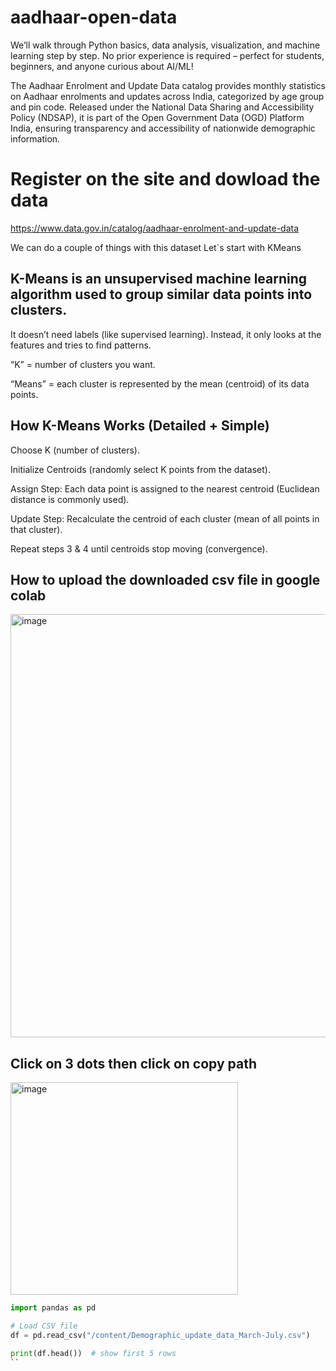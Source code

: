 # aadhaar-open-data
We’ll walk through Python basics, data analysis, visualization, and machine learning step by step.  No prior experience is required – perfect for students, beginners, and anyone curious about AI/ML!

The Aadhaar Enrolment and Update Data catalog provides monthly statistics on Aadhaar enrolments and updates across India, categorized by age group and pin code. Released under the National Data Sharing and Accessibility Policy (NDSAP), it is part of the Open Government Data (OGD) Platform India, ensuring transparency and accessibility of nationwide demographic information.

# Register on the site and dowload the data
https://www.data.gov.in/catalog/aadhaar-enrolment-and-update-data

We can do a couple of things with this dataset
Let`s start with KMeans

## K-Means is an unsupervised machine learning algorithm used to group similar data points into clusters.
It doesn’t need labels (like supervised learning). Instead, it only looks at the features and tries to find patterns.

“K” = number of clusters you want.

“Means” = each cluster is represented by the mean (centroid) of its data points.

## How K-Means Works (Detailed + Simple)

Choose K (number of clusters).

Initialize Centroids (randomly select K points from the dataset).

Assign Step: Each data point is assigned to the nearest centroid (Euclidean distance is commonly used).

Update Step: Recalculate the centroid of each cluster (mean of all points in that cluster).

Repeat steps 3 & 4 until centroids stop moving (convergence).

## How to upload the downloaded csv file in google colab
<img width="1118" height="677" alt="image" src="https://github.com/user-attachments/assets/8872ce27-4ed0-4704-9e11-c905feb935eb" />

## Click on 3 dots then click on copy path

<img width="364" height="340" alt="image" src="https://github.com/user-attachments/assets/561ceb8c-41b8-463a-b6c4-2f564365622f" />

```py
import pandas as pd

# Load CSV file
df = pd.read_csv("/content/Demographic_update_data_March-July.csv")

print(df.head())  # show first 5 rows
``


